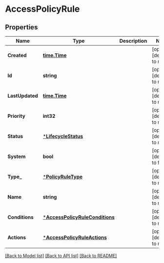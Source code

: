 # AccessPolicyRule

## Properties
Name | Type | Description | Notes
------------ | ------------- | ------------- | -------------
**Created** | [**time.Time**](time.Time.md) |  | [optional] [default to null]
**Id** | **string** |  | [optional] [default to null]
**LastUpdated** | [**time.Time**](time.Time.md) |  | [optional] [default to null]
**Priority** | **int32** |  | [optional] [default to null]
**Status** | [***LifecycleStatus**](LifecycleStatus.md) |  | [optional] [default to null]
**System** | **bool** |  | [optional] [default to false]
**Type_** | [***PolicyRuleType**](PolicyRuleType.md) |  | [optional] [default to null]
**Name** | **string** |  | [optional] [default to null]
**Conditions** | [***AccessPolicyRuleConditions**](AccessPolicyRuleConditions.md) |  | [optional] [default to null]
**Actions** | [***AccessPolicyRuleActions**](AccessPolicyRuleActions.md) |  | [optional] [default to null]

[[Back to Model list]](../README.md#documentation-for-models) [[Back to API list]](../README.md#documentation-for-api-endpoints) [[Back to README]](../README.md)

